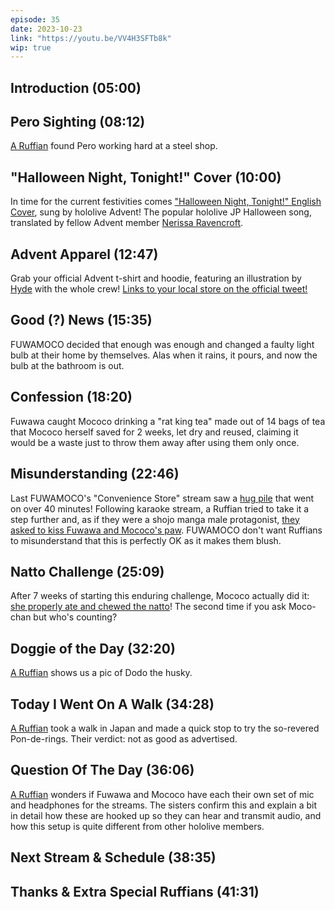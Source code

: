 ```yaml
---
episode: 35
date: 2023-10-23
link: "https://youtu.be/VV4H3SFTb8k"
wip: true
---
```


## Introduction (05:00)

## Pero Sighting (08:12)

[A Ruffian](https://twitter.com/CPTTANKERJOEv2/status/1702487834135851171) found Pero working hard at a steel shop.

## "Halloween Night, Tonight!" Cover (10:00)

In time for the current festivities comes ["Halloween Night, Tonight!" English Cover](https://youtu.be/FqXrBy_FIU0), sung by hololive Advent! The popular hololive JP Halloween song, translated by fellow Advent member [Nerissa Ravencroft](https://www.youtube.com/@NerissaRavencroft).

## Advent Apparel (12:47)

Grab your official Advent t-shirt and hoodie, featuring an illustration by [Hyde](https://twitter.com/tabakko/status/1716315008085446730) with the whole crew! [Links to your local store on the official tweet!](https://twitter.com/hololive_En/status/1716295882146988485)

## Good (?) News (15:35)

FUWAMOCO decided that enough was enough and changed a faulty light bulb at their home by themselves. Alas when it rains, it pours, and now the bulb at the bathroom is out.

## Confession (18:20)

Fuwawa caught Mococo drinking a "rat king tea" made out of 14 bags of tea that Mococo herself saved for 2 weeks, let dry and reused, claiming it would be a waste just to throw them away after using them only once.

## Misunderstanding (22:46)

Last FUWAMOCO's "Convenience Store" stream saw a [hug pile](https://youtu.be/CGfOWj0IZSQ?t=10462) that went on over 40 minutes! Following karaoke stream, a Ruffian tried to take it a step further and, as if they were a shojo manga male protagonist, [they asked to kiss Fuwawa and Mococo's paw](https://youtu.be/xIyBZHUcSZM?t=10673). FUWAMOCO don't want Ruffians to misunderstand that this is perfectly OK as it makes them blush.

## Natto Challenge (25:09)

After 7 weeks of starting this enduring challenge, Mococo actually did it: [she properly ate and chewed the natto](https://youtu.be/VV4H3SFTb8k?t=1820)! The second time if you ask Moco-chan but who's counting?

## Doggie of the Day (32:20)

[A Ruffian](https://twitter.com/DinoScalie/status/1707295227411824889) shows us a pic of Dodo the husky.

## Today I Went On A Walk (34:28)

[A Ruffian](https://twitter.com/levinky_art/status/1715713078187483457) took a walk in Japan and made a quick stop to try the so-revered Pon-de-rings. Their verdict: not as good as advertised.

## Question Of The Day (36:06)

[A Ruffian](https://twitter.com/MoeMoeMiyako/status/1713476110871384572) wonders if Fuwawa and Mococo have each their own set of mic and headphones for the streams. The sisters confirm this and explain a bit in detail how these are hooked up so they can hear and transmit audio, and how this setup is quite different from other hololive members.

## Next Stream & Schedule (38:35)

## Thanks & Extra Special Ruffians (41:31)
